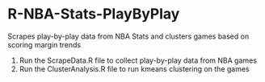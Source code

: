 # R-NBA-Stats-PlayByPlay
Scrapes play-by-play data from NBA Stats and clusters games based on scoring margin trends  

1. Run the ScrapeData.R file to collect play-by-play data from NBA games
2. Run the ClusterAnalysis.R file to run kmeans clustering on the games
